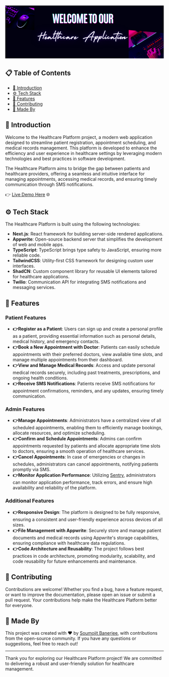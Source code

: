 [![Healthcare Platform](https://github.com/masterSoumojit007/healthcare_carepulse/blob/main/public/assets/images/banner.png)](https://healthcare-carepulse.vercel.app/)

## 📋 Table of Contents
- [🤖 Introduction](#-introduction)
- [⚙️ Tech Stack](#️-tech-stack)
- [🔋 Features](#-features)
- [📝 Contributing](#-contributing)
- [🚀 Made By](#-made-by)

## 🤖 Introduction
Welcome to the Healthcare Platform project, a modern web application designed to streamline patient registration, appointment scheduling, and medical records management. This platform is developed to enhance the efficiency and user experience in healthcare settings by leveraging modern technologies and best practices in software development.

The Healthcare Platform aims to bridge the gap between patients and healthcare providers, offering a seamless and intuitive interface for managing appointments, accessing medical records, and ensuring timely communication through SMS notifications.

👉 [Live Demo Here](https://healthcare-carepulse.vercel.app/) 🌐

## ⚙️ Tech Stack
The Healthcare Platform is built using the following technologies:
- **Next.js**: React framework for building server-side rendered applications.
- **Appwrite**: Open-source backend server that simplifies the development of web and mobile apps.
- **TypeScript**: TypeScript brings type safety to JavaScript, ensuring more reliable code.
- **TailwindCSS**: Utility-first CSS framework for designing custom user interfaces.
- **ShadCN**: Custom component library for reusable UI elements tailored for healthcare applications.
- **Twilio**: Communication API for integrating SMS notifications and messaging services.

## 🔋 Features

### Patient Features
- **👉Register as a Patient**: Users can sign up and create a personal profile as a patient, providing essential information such as personal details, medical history, and emergency contacts.
- **👉Book a New Appointment with Doctor**: Patients can easily schedule appointments with their preferred doctors, view available time slots, and manage multiple appointments from their dashboard.
- **👉View and Manage Medical Records**: Access and update personal medical records securely, including past treatments, prescriptions, and ongoing health conditions.
- **👉Receive SMS Notifications**: Patients receive SMS notifications for appointment confirmations, reminders, and any updates, ensuring timely communication.

### Admin Features
- **👉Manage Appointments**: Administrators have a centralized view of all scheduled appointments, enabling them to efficiently manage bookings, allocate resources, and optimize scheduling.
- **👉Confirm and Schedule Appointments**: Admins can confirm appointments requested by patients and allocate appropriate time slots to doctors, ensuring a smooth operation of healthcare services.
- **👉Cancel Appointments**: In case of emergencies or changes in schedules, administrators can cancel appointments, notifying patients promptly via SMS.
- **👉Monitor Application Performance**: Utilizing [Sentry](https://sentry.io/), administrators can monitor application performance, track errors, and ensure high availability and reliability of the platform.

### Additional Features
- **👉Responsive Design**: The platform is designed to be fully responsive, ensuring a consistent and user-friendly experience across devices of all sizes.
- **👉File Management with Appwrite**: Securely store and manage patient documents and medical records using Appwrite's storage capabilities, ensuring compliance with healthcare data regulations.
- **👉Code Architecture and Reusability**: The project follows best practices in code architecture, promoting modularity, scalability, and code reusability for future enhancements and maintenance.

## 📝 Contributing

Contributions are welcome! Whether you find a bug, have a feature request, or want to improve the documentation, please open an issue or submit a pull request. Your contributions help make the Healthcare Platform better for everyone.

## 🚀 Made By

This project was created with ❤️ by [Soumojit Banerjee](https://github.com/masterSoumojit007), with contributions from the open-source community. If you have any questions or suggestions, feel free to reach out!

---

Thank you for exploring our Healthcare Platform project! We are committed to delivering a robust and user-friendly solution for healthcare management.
